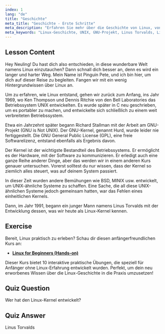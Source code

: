 ```yaml
---
index: 1
lang: "de"
title: "Geschichte"
meta_title: "Geschichte - Erste Schritte"
meta_description: "Erfahren Sie mehr über die Geschichte von Linux, von UNIX bis Linus Torvalds und dem GNU-Projekt. Verstehen Sie seine Ursprünge und Entwicklung für Anfänger."
meta_keywords: "Linux-Geschichte, UNIX, GNU-Projekt, Linus Torvalds, Linux-Kernel, Linux für Anfänger, Linux-Tutorial, Linux-Anleitung"
---
```


## Lesson Content

Hey Neuling! Du hast dich also entschieden, in diese wunderbare Welt namens Linux einzutauchen? Dann schnall dich besser an, denn es wird ein langer und harter Weg. Mein Name ist Pinguin Pete, und ich bin hier, um dich auf dieser Reise zu begleiten. Fangen wir mit ein wenig Hintergrundwissen über Linux an.

Um zu erfahren, wie Linux entstand, gehen wir zurück zum Anfang, ins Jahr 1969, wo Ken Thompson und Dennis Ritchie von den Bell Laboratories das Betriebssystem UNIX entwickelten. Es wurde später in C neu geschrieben, um es portabler zu machen, und entwickelte sich schließlich zu einem weit verbreiteten Betriebssystem.

Etwa ein Jahrzehnt später begann Richard Stallman mit der Arbeit am GNU-Projekt (GNU is Not UNIX). Der GNU-Kernel, genannt Hurd, wurde leider nie fertiggestellt. Die GNU General Public License (GPL), eine freie Softwarelizenz, entstand ebenfalls als Ergebnis davon.

Der Kernel ist der wichtigste Bestandteil des Betriebssystems. Er ermöglicht es der Hardware, mit der Software zu kommunizieren. Er erledigt auch eine ganze Reihe anderer Dinge, aber das werden wir in einem anderen Kurs genauer untersuchen. Vorerst solltest du nur wissen, dass der Kernel so ziemlich alles steuert, was auf deinem System passiert.

In dieser Zeit wurden andere Bemühungen wie BSD, MINIX usw. entwickelt, um UNIX-ähnliche Systeme zu schaffen. Eine Sache, die all diese UNIX-ähnlichen Systeme jedoch gemeinsam hatten, war das Fehlen eines einheitlichen Kernels.

Dann, im Jahr 1991, begann ein junger Mann namens Linus Torvalds mit der Entwicklung dessen, was wir heute als Linux-Kernel kennen.

## Exercise

Bereit, Linux praktisch zu erleben? Schau dir diesen anfängerfreundlichen Kurs an:

- **[Linux for Beginners (Hands-on)](https://labex.io/de/learn/linux)**

Dieser Kurs bietet 10 interaktive praktische Übungen, die speziell für Anfänger ohne Linux-Erfahrung entwickelt wurden. Perfekt, um dein neu erworbenes Wissen über die Linux-Geschichte in die Praxis umzusetzen!

## Quiz Question

Wer hat den Linux-Kernel entwickelt?

## Quiz Answer

Linus Torvalds
